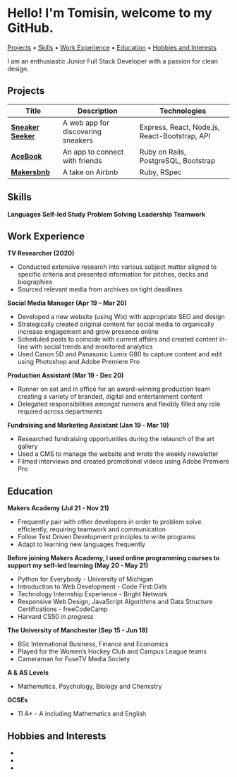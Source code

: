 # Hello! I'm Tomisin, welcome to my GitHub.

[Projects](#Projects) • [Skills](#Skills) • [Work Experience](#Work-Experience) • [Education](#Education) • [Hobbies and Interests](#Hobbies-and-Interests)

I am an enthusiastic Junior Full Stack Developer with a passion for clean design.

## Projects

|Title|Description|Technologies|
| --- | --- | --- |
|**[Sneaker Seeker](https://github.com/InfobyAdrienne/Sneaker-Seeker-Demo)**|A web app for discovering sneakers| Express, React, Node.js, React-Bootstrap, API|
|**[AceBook](https://github.com/Jessocxz98/acebook-anti-social-media-inc)**|An app to connect with friends|Ruby on Rails, PostgreSQL, Bootstrap|
|**[Makersbnb](https://github.com/rhianeKobar/Makers_bnb)**|A take on Airbnb|Ruby, RSpec|

## Skills

**Languages**
**Self-led Study**
**Problem Solving**
**Leadership**
**Teamwork**

## Work Experience

**TV Researcher (2020)**
- Conducted extensive research into various subject matter aligned to specific criteria and presented information for pitches, decks and biographies
- Sourced relevant media from archives on tight deadlines

**Social Media Manager (Apr 19 – Mar 20)**
- Developed a new website (using Wix) with appropriate SEO and design
- Strategically created original content for social media to organically increase engagement and grow presence online
- Scheduled posts to coincide with current affairs and created content in-line with social trends and monitored analytics
- Used Canon 5D and Panasonic Lumix G80 to capture content and edit using Photoshop and Adobe Premiere Pro

**Production Assistant (Mar 19 - Dec 20)**
- Runner on set and in office for an award-winning production team creating a variety of branded, digital and entertainment content
- Delegated responsibilities amongst runners and flexibly filled any role required across departments

**Fundraising and Marketing Assistant (Jan 19 - Mar 19)**
- Researched fundraising opportunities during the relaunch of the art gallery
- Used a CMS to manage the website and wrote the weekly newsletter
- Filmed interviews and created promotional videos using Adobe Premiere Pro

## Education

**Makers Academy (Jul 21 - Nov 21)**

- Frequently pair with other developers in order to problem solve efficiently, requiring teamwork and communication
- Follow Test Driven Development principles to write programs
- Adapt to learning new languages frequently

**Before joining Makers Academy, I used online programming courses to support my self-led learning (May 20 - May 21)**

- Python for Everybody - University of Michigan
- Introduction to Web Development - Code First:Girls
- Technology Internship Experience - Bright Network
- Responsive Web Design, JavaScript Algorithms and Data Structure Certifications - freeCodeCamp
- Harvard CS50 _in progress_

**The University of Manchester (Sep 15 - Jun 18)**

- BSc International Business, Finance and Economics
- Played for the Women’s Hockey Club and Campus League teams
- Cameraman for FuseTV Media Society

**A & AS Levels**
- Mathematics, Psychology, Biology and Chemistry

**GCSEs**
- 11 A* - A including Mathematics and English

## Hobbies and Interests
-
-
-

